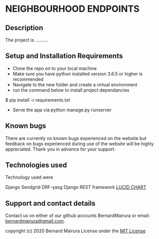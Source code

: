 # NEIGHBOURHOOD ENDPOINTS


## Description
The project is ..........

## Setup and Installation Requirements
* Clone the repo on to your local machine 
* Make sure you have python installed version 3.6.5 or higher is recommended 
* Navigate to the new folder and create a virtual environment 
* run the command below to install project dependancies

$ pip install -r requirements.txt

* Serve the app via python manage.py runserver

## Known bugs
There are currently no known bugs experienced on the website but feedback on bugs experienced during use of the website will be highly appreciated. Thank you in advance for your support.

## Technologies used
Technology used were

Django
Sendgrid
DRF-yasg
Django REST framework
[LUCID CHART](https://lucid.app/lucidchart/78be112a-f37f-4342-a30f-0b087069a5c7/edit?page=0_0#?folder_id=home&browser=icon)

## Support and contact details
Contact us on either of our github accounts BernardMairura or email: bernardmairura@gmail.com.

copyright (c) 2020 Bernard Mairura
License under the [MIT License](LICENSE)